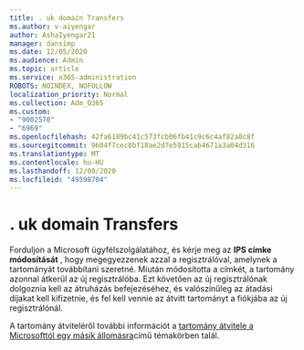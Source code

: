 ```yaml
---
title: . uk domain Transfers
ms.author: v-aiyengar
author: AshaIyengar21
manager: dansimp
ms.date: 12/05/2020
ms.audience: Admin
ms.topic: article
ms.service: o365-administration
ROBOTS: NOINDEX, NOFOLLOW
localization_priority: Normal
ms.collection: Adm_O365
ms.custom:
- "9002570"
- "6969"
ms.openlocfilehash: 42fa6189bc41c573fcb06fb41c9c6c4af82a0c8f
ms.sourcegitcommit: 9604f7cec8bf18ae2d7e5915cab4671a3a04d316
ms.translationtype: MT
ms.contentlocale: hu-HU
ms.lasthandoff: 12/08/2020
ms.locfileid: "49598704"
---
```

# <a name="uk-domain-transfers"></a>. uk domain Transfers

Forduljon a Microsoft ügyfélszolgálatához, és kérje meg az **IPS címke módosítását** , hogy megegyezzenek azzal a regisztrálóval, amelynek a tartományát továbbítani szeretné. Miután módosította a címkét, a tartomány azonnal átkerül az új regisztrálóba. Ezt követően az új regisztrálónak dolgoznia kell az átruházás befejezéséhez, és valószínűleg az átadási díjakat kell kifizetnie, és fel kell vennie az átvitt tartományt a fiókjába az új regisztrálónál.

A tartomány átviteléről további információt a [tartomány átvitele a Microsofttól egy másik állomásra](https://docs.microsoft.com/microsoft-365/admin/get-help-with-domains/transfer-a-domain-from-microsoft-to-another-host?view=o365-worldwide)című témakörben talál.
